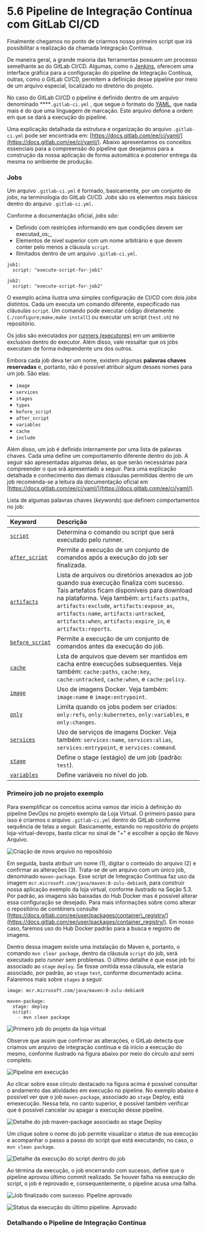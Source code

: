 # 5.6 Pipeline de Integração Contínua com GitLab CI/CD

Finalmente chegamos no ponto de criarmos nosso primeiro script que irá possibilitar a realização da chamada Integração Contínua.

De maneira geral, a grande maioria das ferramentas possuem um processo semelhante ao do GitLab CI/CD. Algumas, como o [Jenkins](https://www.jenkins.io/), oferecem uma interface gráfica para a configuração do pipeline de Integração Contínua, outras, como o GitLab CI/CD, permitem a definição desse pipeline por meio de um arquivo especial, localizado no diretório do projeto. 

No caso do GitLab CI/CD o pipeline é definido dentro de um arquivo denominado ****`.gitlab-ci.yml`  , que segue o formato do [YAML](https://yaml.org/), que nada mais é do que uma linguagem de marcação. Este arquivo defone a ordem em que se dará a execução do pipeline. 

Uma explicação detalhada da estrutura e organização do arquivo `.gitlab-ci.yml` pode ser encontrada em: [https://docs.gitlab.com/ee/ci/yaml/](https://docs.gitlab.com/ee/ci/yaml/). Abaixo apresentamos os conceitos essenciais para a compreensão do pipeline que desejamos para a construção da nossa aplicação de forma automática e posterior entrega da mesma no ambiente de produção.

### Jobs

Um arquivo  `.gitlab-ci.yml` é formado, basicamente, por um conjunto de _jobs_, na terminologia do GitLab CI/CD. _Jobs_ são os elementos mais básicos dentro do arquivo `.gitlab-ci.yml`.

Conforme a documentação oficial, _jobs são:_

* Definido com restrições informando em que condições devem ser executad_os;_
* Elementos de nível superior com um nome arbitrário e que devem conter pelo menos a cláusula `script`. 
* Ilimitados dentro de um arquivo `.gitlab-ci.yml`.

```text
job1:
  script: "execute-script-for-job1"

job2:
  script: "execute-script-for-job2"
```

O exemplo acima ilustra uma simples configuração de CI/CD com dois _jobs_ distintos. Cada um executa um comando diferente, especificado nas cláusulas `script`. Um comando pode executar código diretamente \(`./configure;make;make install`\) ou executar um script \(`test.sh`\) no repositório.

Os jobs são executados por [runners \(executores\)](https://docs.gitlab.com/ee/ci/runners/README.html) em um ambiente exclusivo dentro do executor. Além disso, vale ressaltar que os jobs executam de forma independente uns dos outros.

Embora cada job deva ter um nome, existem algumas **palavras chaves reservadas** e, portanto, não é possível atribuir algum desses nomes para um job. São elas:

* `image`
* `services`
* `stages`
* `types`
* `before_script`
* `after_script`
* `variables`
* `cache`
* `include`

Além disso, um job é definido internamente por uma lista de palavras chaves. Cada uma define um comportamento diferente dentro do job. A seguir são apresentadas algumas delas, as que serão necessárias para compreender o que srá apresentado a seguir. Para uma explicação detalhada e conhecimento das demais cláusulas permitidas dentro de um job recomenda-se a leitura da documentação oficial em [https://docs.gitlab.com/ee/ci/yaml/](https://docs.gitlab.com/ee/ci/yaml/).

Lista de algumas palavras chaves \(_keywords_\) que definem comportamentos no job:

| Keyword | Descrição |
| :--- | :--- |
| [`script`](https://docs.gitlab.com/ee/ci/yaml/#script) | Determina o comando ou script que será executado pelo runner. |
| [`after_script`](https://docs.gitlab.com/ee/ci/yaml/#before_script-and-after_script) | Permite a execução de um conjunto de comandos após a execução do job ser finalizada. |
| [`artifacts`](https://docs.gitlab.com/ee/ci/yaml/#artifacts) | Lista de arquivos ou diretórios anexados ao job quando sua execução finaliza com sucesso. Tais artefatos ficam disponíveis para download na plataforma. Veja também: `artifacts:paths`, `artifacts:exclude`, `artifacts:expose_as`, `artifacts:name`, `artifacts:untracked`, `artifacts:when`, `artifacts:expire_in`, e `artifacts:reports`. |
| [`before_script`](https://docs.gitlab.com/ee/ci/yaml/#before_script-and-after_script) | Permite a execução de um conjunto de comandos antes da execução do job. |
| [`cache`](https://docs.gitlab.com/ee/ci/yaml/#cache) | Lsta de arquivos que devem ser mantidos em cacha entre execuções subsequentes. Veja também: `cache:paths`, `cache:key`, `cache:untracked`, `cache:when`, e `cache:policy`. |
| [`image`](https://docs.gitlab.com/ee/ci/yaml/#image) | Uso de imagens Docker. Veja também: `image:name` e `image:entrypoint`. |
| [`only`](https://docs.gitlab.com/ee/ci/yaml/#onlyexcept-basic) | Limita quando os jobs podem ser criados: `only:refs`, `only:kubernetes`, `only:variables`, e `only:changes`. |
| [`services`](https://docs.gitlab.com/ee/ci/yaml/#services) | Uso de serviços de imagens Docker. Veja também: `services:name`, `services:alias`, `services:entrypoint`, e `services:command`. |
| [`stage`](https://docs.gitlab.com/ee/ci/yaml/#stage) | Define o stage \(estágio\) de um job \(padrão: `test`\). |
| [`variables`](https://docs.gitlab.com/ee/ci/yaml/#variables) | Define variáveis no nível do job. |

### Primeiro job no projeto exemplo

Para exemplificar os conceitos acima vamos dar início à definição do pipeline DevOps no projeto exemplo da Loja Virtual. O primeiro passo para isso é criarmos o arquivo `.gitlab-ci.yml` dentro do GitLab conforme sequência de telas a seguir. Basicamente, estando no repositório do projeto loja-virtual-devops, basta clicar no sinal de "+" e escolher a opção de Novo Arquivo.

![Cria&#xE7;&#xE3;o de novo arquivo no reposit&#xF3;sio](../.gitbook/assets/gitlab-20.png)

Em seguida, basta atribuir um nome \(1\), digitar o conteúdo do arquivo \(2\) e confirmar as alterações \(3\). Trata-se de um arquivo com um único job, denominado `maven-package`.  Esse script de Integração Contínua faz uso da imagem `mcr.microsoft.com/java/maven:8-zulu-debian9`, para construir nossa aplicação exemplo da loja virtual, conforme ilustrado na Seção 5.3. Por padrão, as imagens são baixadas do Hub Docker mas é possível alterar essa configuração se desejado. Para mais informações sobre como alterar o repositório de contêiners consulte [https://docs.gitlab.com/ee/user/packages/container\_registry/](https://docs.gitlab.com/ee/user/packages/container_registry/). Em nosso caso, faremos uso do Hub Docker padrão para a busca e registro de imagens. 

Dentro dessa imagem existe uma instalação do Maven e, portanto, o comando `mvn clear package`, dentro da cláusula `script` do job, será executado pelo _runner_ sem problemas. O último detalhe é que esse job foi associado ao `stage` `deploy`. Se fosse omitida essa cláusula, ele estaria associado, por padrão, ao `stage` `test`, conforme documentado acima. Falaremos mais sobre `stages` a seguir.

```text
image: mcr.microsoft.com/java/maven:8-zulu-debian9

maven-package:
  stage: deploy
  script:
    - mvn clean package
```

![Primeiro job do projeto da loja virtual](../.gitbook/assets/gitlab-21.png)

Observe que assim que confirmar as alterações, o GitLab detecta que criamos um arquivo de integração contínua e dá início a execução do mesmo, conforme ilustrado na figura abaixo por meio do círculo azul semi completo. 

![Pipeline em execu&#xE7;&#xE3;o](../.gitbook/assets/gitlab-22.png)

Ao clicar sobre esse círculo destacado na figura acima é possível consultar o andamento das atividades em execução no pipeline. No exemplo abaixo é possível ver que o job `maven-package`, associado ao `stage` Deploy, está emexecução. Nessa tela, no canto superior, é possível também verificar que é possível cancelar ou apagar a execução desse pipeline.

![Detalhe do job maven-package associado ao stage Deploy](../.gitbook/assets/gitlab-23.png)

Um clique sobre o nome do job permite visualizar o status de sua execução e acompanhar o passo a passo do script que está executando, no caso, o `mvn clean package`.

![Detalhe da execu&#xE7;&#xE3;o do script dentro do job](../.gitbook/assets/gitlab-24.png)

Ao términa da execução, o job encerrando com sucesso, define que o pipeline aprovou último commit realizado. Se houver falha na execução do script, o job é reprovado e, consequentemente, o pipeline acusa uma falha.

![Job finalizado com sucesso. Pipeline aprovado](../.gitbook/assets/gitlab-25.png)

![Status da execu&#xE7;&#xE3;o do &#xFA;ltimo pipeline. Aprovado](../.gitbook/assets/gitlab-26.png)

### Detalhando o Pipeline de Integração Contínua



